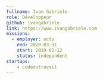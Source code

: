 ```yaml
---
fullname: Ivan Gabriele
role: Développeur
github: ivangabriele
link: https://www.ivangabriele.com
missions:
  - employer: octo
    end: 2020-03-31
    start: 2019-02-12
    status: independent
startups:
    - codedutravail
---
```

